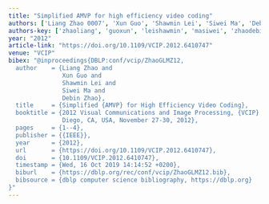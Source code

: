 ```yaml
---
title: "Simplified AMVP for high efficiency video coding"
authors: ['Liang Zhao 0007', 'Xun Guo', 'Shawmin Lei', 'Siwei Ma', 'Debin Zhao']
authors-key: ['zhaoliang', 'guoxun', 'leishawmin', 'masiwei', 'zhaodebin']
year: "2012"
article-link: "https://doi.org/10.1109/VCIP.2012.6410747"
venue: "VCIP"
bibex: "@inproceedings{DBLP:conf/vcip/ZhaoGLMZ12,
  author    = {Liang Zhao and
               Xun Guo and
               Shawmin Lei and
               Siwei Ma and
               Debin Zhao},
  title     = {Simplified {AMVP} for High Efficiency Video Coding},
  booktitle = {2012 Visual Communications and Image Processing, {VCIP} 2012, San
               Diego, CA, USA, November 27-30, 2012},
  pages     = {1--4},
  publisher = {{IEEE}},
  year      = {2012},
  url       = {https://doi.org/10.1109/VCIP.2012.6410747},
  doi       = {10.1109/VCIP.2012.6410747},
  timestamp = {Wed, 16 Oct 2019 14:14:52 +0200},
  biburl    = {https://dblp.org/rec/conf/vcip/ZhaoGLMZ12.bib},
  bibsource = {dblp computer science bibliography, https://dblp.org}
}"
---
```

